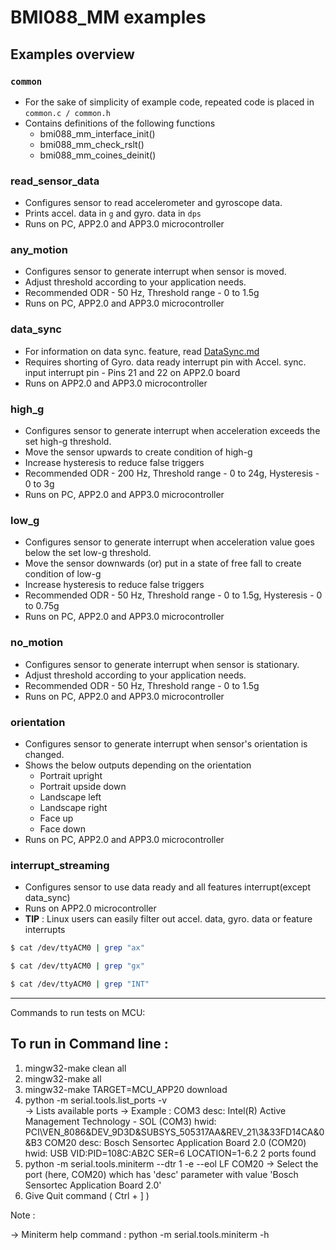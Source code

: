 # BMI088_MM examples

## Examples overview

### `common`
- For the sake of simplicity of example code, repeated code is placed in `common.c / common.h`
- Contains definitions of the following functions
  - bmi088_mm_interface_init()
  - bmi088_mm_check_rslt()
  - bmi088_mm_coines_deinit()

### read_sensor_data
- Configures sensor to read accelerometer and gyroscope data.
- Prints accel. data in `g` and gyro. data in `dps`
- Runs on PC, APP2.0 and APP3.0 microcontroller

### any_motion
- Configures sensor to generate interrupt when sensor is moved.
- Adjust threshold according to your application needs.
- Recommended ODR - 50 Hz, Threshold range - 0 to 1.5g
- Runs on PC, APP2.0 and APP3.0 microcontroller

### data_sync
- For information on data sync. feature, read [DataSync.md](https://github.com/BoschSensortec/BMI08x-Sensor-API/blob/master/DataSync.md)
- Requires shorting of Gyro. data ready interrupt pin with Accel. sync. input interrupt pin - Pins 21 and 22 on APP2.0 board
- Runs on APP2.0 and APP3.0 microcontroller

### high_g
- Configures sensor to generate interrupt when acceleration exceeds the set high-g threshold.
- Move the sensor upwards to create condition of high-g
- Increase hysteresis to reduce false triggers
- Recommended ODR - 200 Hz, Threshold range - 0 to 24g, Hysteresis - 0 to 3g
- Runs on PC, APP2.0 and APP3.0 microcontroller

### low_g
- Configures sensor to generate interrupt when acceleration value goes below the set low-g threshold.
- Move the sensor downwards (or) put in a state of free fall to create condition of low-g 
- Increase hysteresis to reduce false triggers
- Recommended ODR - 50 Hz, Threshold range - 0 to 1.5g, Hysteresis - 0 to 0.75g
- Runs on PC, APP2.0 and APP3.0 microcontroller

### no_motion
- Configures sensor to generate interrupt when sensor is stationary.
- Adjust threshold according to your application needs.
- Recommended ODR - 50 Hz, Threshold range - 0 to 1.5g
- Runs on PC, APP2.0 and APP3.0 microcontroller

### orientation
- Configures sensor to generate interrupt when sensor's orientation is changed.
- Shows the below outputs depending on the orientation
  - Portrait upright
  - Portrait upside down
  - Landscape left
  - Landscape right
  - Face up
  - Face down
- Runs on PC, APP2.0 and APP3.0 microcontroller

### interrupt_streaming
- Configures sensor to use data ready and all features interrupt(except data_sync)
- Runs on APP2.0 microcontroller
- **TIP** : Linux users can easily filter out accel. data, gyro. data or feature interrupts

```bash
$ cat /dev/ttyACM0 | grep "ax"
```

```bash
$ cat /dev/ttyACM0 | grep "gx"
```

```bash
$ cat /dev/ttyACM0 | grep "INT"
```

---

Commands to run tests on MCU:

To run in Command line :
---------------------------
1. mingw32-make clean all
2. mingw32-make all
3. mingw32-make TARGET=MCU_APP20 download
4. python -m serial.tools.list_ports -v   
     -> Lists available ports
	 -> Example :
	       COM3
               desc: Intel(R) Active Management Technology - SOL (COM3)
               hwid: PCI\VEN_8086&DEV_9D3D&SUBSYS_505317AA&REV_21\3&33FD14CA&0&B3
           COM20
               desc: Bosch Sensortec Application Board 2.0 (COM20)
               hwid: USB VID:PID=108C:AB2C SER=6 LOCATION=1-6.2
           2 ports found
5. python -m serial.tools.miniterm --dtr 1 -e --eol LF COM20 
    -> Select the port (here, COM20) which has 'desc' parameter with value 'Bosch Sensortec Application Board 2.0'
6. Give Quit command ( Ctrl + ] )

Note : 

-> Miniterm help command : python -m serial.tools.miniterm -h
